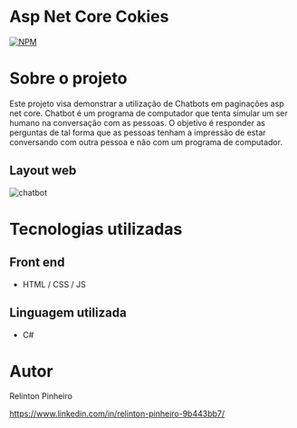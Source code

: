 # Asp Net Core Cokies
[![NPM](https://img.shields.io/npm/l/react)](https://github.com/Relinton/AspNetCorePaginacaoDataTable/blob/main/LICENSE) 

# Sobre o projeto

Este projeto visa demonstrar a utilização de Chatbots em paginações asp net core.
Chatbot é um programa de computador que tenta simular um ser humano na conversação com as pessoas. O objetivo é responder as perguntas de tal forma que as pessoas tenham a impressão de estar conversando com outra pessoa e não com um programa de computador.

## Layout web
![chatbot](https://github.com/Relinton/ChatBootWeb/issues/1#issue-1277184129)

# Tecnologias utilizadas
## Front end
- HTML / CSS / JS

## Linguagem utilizada
- C#

# Autor
Relinton Pinheiro

https://www.linkedin.com/in/relinton-pinheiro-9b443bb7/

